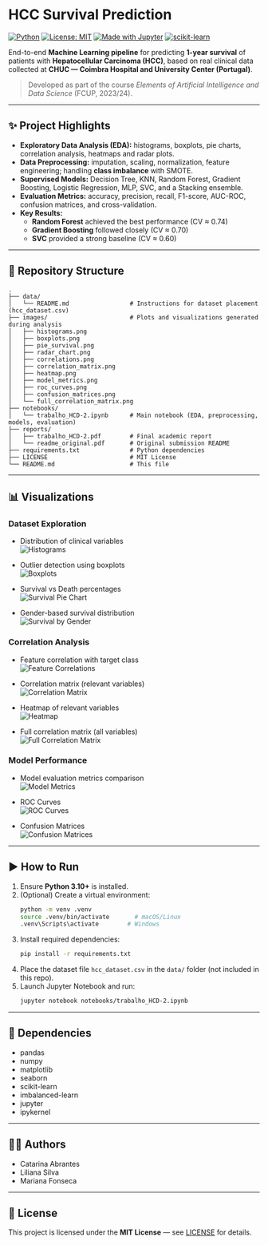 # HCC Survival Prediction

[![Python](https://img.shields.io/badge/python-3.10%2B-blue)](https://www.python.org/) 
[![License: MIT](https://img.shields.io/badge/License-MIT-green.svg)](./LICENSE)
[![Made with Jupyter](https://img.shields.io/badge/Made%20with-Jupyter-orange)](https://jupyter.org/)
[![scikit-learn](https://img.shields.io/badge/ML-scikit--learn%20%7C%20imbalanced--learn-yellow)](https://scikit-learn.org/)

End-to-end **Machine Learning pipeline** for predicting **1-year survival** of patients with **Hepatocellular Carcinoma (HCC)**, 
based on real clinical data collected at **CHUC — Coimbra Hospital and University Center (Portugal)**.

> Developed as part of the course *Elements of Artificial Intelligence and Data Science* (FCUP, 2023/24).

---

## ✨ Project Highlights
- **Exploratory Data Analysis (EDA):** histograms, boxplots, pie charts, correlation analysis, heatmaps and radar plots.
- **Data Preprocessing:** imputation, scaling, normalization, feature engineering; handling **class imbalance** with SMOTE.
- **Supervised Models:** Decision Tree, KNN, Random Forest, Gradient Boosting, Logistic Regression, MLP, SVC, and a Stacking ensemble.
- **Evaluation Metrics:** accuracy, precision, recall, F1-score, AUC-ROC, confusion matrices, and cross-validation.
- **Key Results:**  
  - **Random Forest** achieved the best performance (CV ≈ 0.74)  
  - **Gradient Boosting** followed closely (CV ≈ 0.70)  
  - **SVC** provided a strong baseline (CV ≈ 0.60)  

---

## 📂 Repository Structure
```
.
├── data/
│   └── README.md                 # Instructions for dataset placement (hcc_dataset.csv)
├── images/                       # Plots and visualizations generated during analysis
│   ├── histograms.png
│   ├── boxplots.png
│   ├── pie_survival.png
│   ├── radar_chart.png
│   ├── correlations.png
│   ├── correlation_matrix.png
│   ├── heatmap.png
│   ├── model_metrics.png
│   ├── roc_curves.png
│   ├── confusion_matrices.png
│   └── full_correlation_matrix.png
├── notebooks/
│   └── trabalho_HCD-2.ipynb      # Main notebook (EDA, preprocessing, models, evaluation)
├── reports/
│   ├── trabalho_HCD-2.pdf        # Final academic report
│   └── readme_original.pdf       # Original submission README
├── requirements.txt              # Python dependencies
├── LICENSE                       # MIT License
└── README.md                     # This file
```

---

## 📊 Visualizations

### Dataset Exploration
- Distribution of clinical variables  
  ![Histograms](images/1.png)

- Outlier detection using boxplots  
  ![Boxplots](images/2.png)

- Survival vs Death percentages  
  ![Survival Pie Chart](images/3.png)

- Gender-based survival distribution  
  ![Survival by Gender](images/10.jpeg)

### Correlation Analysis
- Feature correlation with target class  
  ![Feature Correlations](images/11.png)

- Correlation matrix (relevant variables)  
  ![Correlation Matrix](images/12.png)

- Heatmap of relevant variables  
  ![Heatmap](images/13.png)

- Full correlation matrix (all variables)  
  ![Full Correlation Matrix](images/16.png)

### Model Performance
- Model evaluation metrics comparison  
  ![Model Metrics](images/14.png)

- ROC Curves  
  ![ROC Curves](images/15.png)

- Confusion Matrices  
  ![Confusion Matrices](images/9.png)

---

## ▶️ How to Run
1. Ensure **Python 3.10+** is installed.  
2. (Optional) Create a virtual environment:
   ```bash
   python -m venv .venv
   source .venv/bin/activate       # macOS/Linux
   .venv\Scripts\activate        # Windows
   ```
3. Install required dependencies:
   ```bash
   pip install -r requirements.txt
   ```
4. Place the dataset file `hcc_dataset.csv` in the `data/` folder (not included in this repo).  
5. Launch Jupyter Notebook and run:
   ```bash
   jupyter notebook notebooks/trabalho_HCD-2.ipynb
   ```

---

## 🔧 Dependencies
- pandas  
- numpy  
- matplotlib  
- seaborn  
- scikit-learn  
- imbalanced-learn  
- jupyter  
- ipykernel  

---

## 👩‍💻 Authors
- Catarina Abrantes  
- Liliana Silva  
- Mariana Fonseca  

---

## 📄 License
This project is licensed under the **MIT License** — see [LICENSE](./LICENSE) for details.
